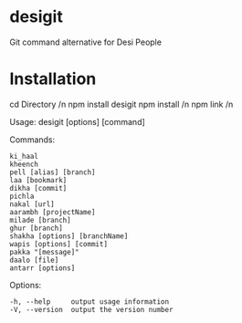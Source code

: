 # desigit
Git command alternative for Desi People

# Installation
  cd Directory /n 
  npm install desigit
  npm install /n
  npm link /n
  



  Usage: desigit [options] [command]


  Commands:

    ki_haal
    kheench
    pell [alias] [branch]
    laa [bookmark]
    dikha [commit]
    pichla
    nakal [url]
    aarambh [projectName]
    milade [branch]
    ghur [branch]
    shakha [options] [branchName]
    wapis [options] [commit]
    pakka "[message]"
    daalo [file]
    antarr [options]

  Options:

    -h, --help     output usage information
    -V, --version  output the version number
